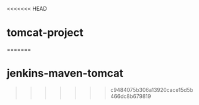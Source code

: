 <<<<<<< HEAD
# tomcat-project
=======
# jenkins-maven-tomcat
>>>>>>> c9484075b306a13920cace15d5b466dc8b679819
